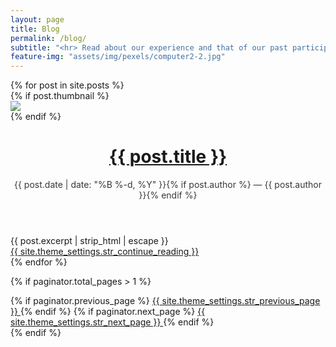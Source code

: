 ```yaml
---
layout: page
title: Blog
permalink: /blog/	
subtitle: "<hr> Read about our experience and that of our past participants." 
feature-img: "assets/img/pexels/computer2-2.jpg"
---
```


<link rel="stylesheet" href="/assets/css/style.css">


  <div class="posts">
    {% for post in site.posts %}
    <div class="post-teaser" style="padding-left: 0%; padding-right: 0%;">
      {% if post.thumbnail %} 
      <div class="post-img">
         <img src="{{ site.baseurl }}/{{ post.thumbnail }}">
      </div>
      {% endif %}
      <span>
          <header style="color:#262626">
            <h1 style="color:black">
              <a class="p-header" href="{{ post.url | prepend: site.baseurl }}">
                {{ post.title }}
              </a>
            </h1>
            <p class="meta" style="color:#383838;">
              {{ post.date | date: "%B %-d, %Y" }}{% if post.author %} — {{ post.author }}{% endif %}
            </p>
          </header>
          <div class="excerpt">
              {{ post.excerpt | strip_html | escape }}
            <!--{{ post.content | strip_html | truncate: "250" }}-->
            <br><a class="button" href="{{ post.url | prepend: site.baseurl }}">
              {{ site.theme_settings.str_continue_reading }}
            </a>
          </div>
      </span>
    </div>
    {% endfor %}
  </div>

  {% if paginator.total_pages > 1 %}
  <div class="pagination">
    {% if paginator.previous_page %}
    <a href="{{ paginator.previous_page_path | prepend: site.baseurl | replace: '//', '/' }}" class="button" >
      <i class="fa fa-chevron-left"></i>
      {{ site.theme_settings.str_previous_page }}
    </a>
    {% endif %}
    {% if paginator.next_page %}
    <a href="{{ paginator.next_page_path | prepend: site.baseurl | replace: '//', '/' }}" class="button" >
      {{ site.theme_settings.str_next_page }}
      <i class="fa fa-chevron-right"></i>
    </a>
    {% endif %}
  </div>
  {% endif %}
